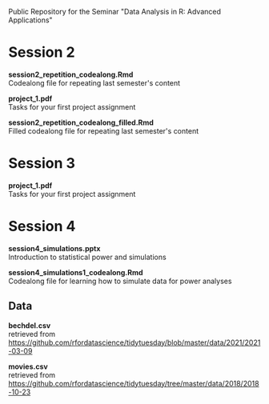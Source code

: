 Public Repository for the Seminar "Data Analysis  in R:  Advanced Applications"

# Session 2
**session2_repetition_codealong.Rmd**\
Codealong file for repeating last semester's content

**project_1.pdf**\
Tasks for your first project assignment

**session2_repetition_codealong_filled.Rmd**\
Filled codealong file for repeating last semester's content

# Session 3
**project_1.pdf**\
Tasks for your first project assignment

# Session 4
**session4_simulations.pptx**\
Introduction to statistical power and simulations

**session4_simulations1_codealong.Rmd**\
Codealong file for learning how to simulate data for power analyses

## Data
**bechdel.csv**\
retrieved from
https://github.com/rfordatascience/tidytuesday/blob/master/data/2021/2021-03-09

**movies.csv**\
retrieved from
https://github.com/rfordatascience/tidytuesday/tree/master/data/2018/2018-10-23
